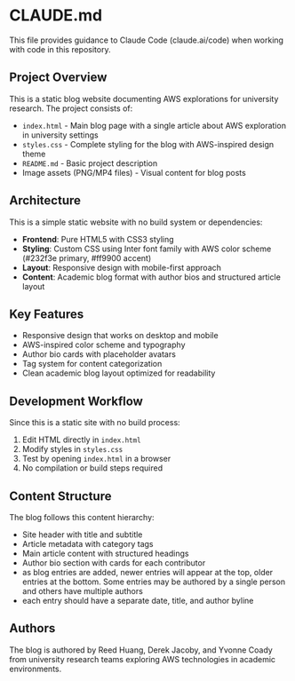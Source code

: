 # CLAUDE.md

This file provides guidance to Claude Code (claude.ai/code) when working with code in this repository.

## Project Overview

This is a static blog website documenting AWS explorations for university research. The project consists of:

- `index.html` - Main blog page with a single article about AWS exploration in university settings
- `styles.css` - Complete styling for the blog with AWS-inspired design theme
- `README.md` - Basic project description
- Image assets (PNG/MP4 files) - Visual content for blog posts

## Architecture

This is a simple static website with no build system or dependencies:

- **Frontend**: Pure HTML5 with CSS3 styling
- **Styling**: Custom CSS using Inter font family with AWS color scheme (#232f3e primary, #ff9900 accent)
- **Layout**: Responsive design with mobile-first approach
- **Content**: Academic blog format with author bios and structured article layout

## Key Features

- Responsive design that works on desktop and mobile
- AWS-inspired color scheme and typography
- Author bio cards with placeholder avatars
- Tag system for content categorization
- Clean academic blog layout optimized for readability

## Development Workflow

Since this is a static site with no build process:

1. Edit HTML directly in `index.html`
2. Modify styles in `styles.css`
3. Test by opening `index.html` in a browser
4. No compilation or build steps required

## Content Structure

The blog follows this content hierarchy:
- Site header with title and subtitle
- Article metadata with category tags
- Main article content with structured headings
- Author bio section with cards for each contributor
- as blog entries are added, newer entries will appear at the top, older entries at the bottom. Some entries may be authored by a single person and others have multiple authors
- each entry should have a separate date, title, and author byline

## Authors

The blog is authored by Reed Huang, Derek Jacoby, and Yvonne Coady from university research teams exploring AWS technologies in academic environments.